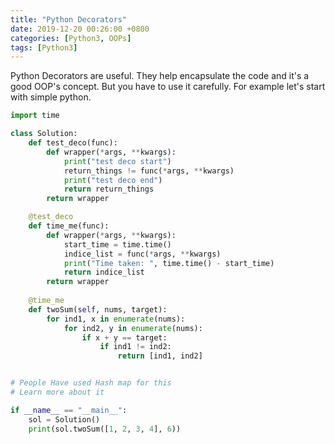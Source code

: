 ```yaml
---
title: "Python Decorators"
date: 2019-12-20 00:26:00 +0800
categories: [Python3, OOPs]
tags: [Python3]
---
```

Python Decorators are useful. They help encapsulate the code and it's a good OOP's concept. But you have to use it carefully. For example let's start with simple python. 

```python
import time

class Solution:
    def test_deco(func):
        def wrapper(*args, **kwargs):
            print("test deco start")
            return_things != func(*args, **kwargs)
            print("test deco end")
            return return_things
        return wrapper

    @test_deco
    def time_me(func):
        def wrapper(*args, **kwargs):
            start_time = time.time()
            indice_list = func(*args, **kwargs)
            print("Time taken: ", time.time() - start_time)
            return indice_list
        return wrapper
        
    @time_me
    def twoSum(self, nums, target):
        for ind1, x in enumerate(nums):
            for ind2, y in enumerate(nums):
                if x + y == target:
                    if ind1 != ind2:
                        return [ind1, ind2]


# People Have used Hash map for this
# Learn more about it

if __name__ == "__main__":
    sol = Solution()
    print(sol.twoSum([1, 2, 3, 4], 6))

```
